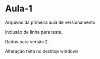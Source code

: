 ﻿# Aula-1
Arquivos da primeira aula de versionamento



Inclusão de linha para teste.



Dados para versão 2.


Alteração feita no desktop windows.